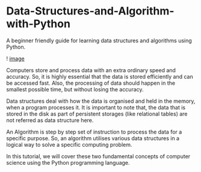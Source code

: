 # Data-Structures-and-Algorithm-with-Python
A beginner friendly guide for learning data structures and algorithms using Python.

   !           [image](https://user-images.githubusercontent.com/111130286/226301519-24c86622-3c4e-446e-a94c-63b135faacea.png)

Computers store and process data with an extra ordinary speed and accuracy. So, it is highly essential that the data is stored efficiently and can be accessed fast. Also, the processing of data should happen in the smallest possible time, but without losing the accuracy.

Data structures deal with how the data is organised and held in the memory, when a program processes it. It is important to note that, the data that is stored in the disk as part of persistent storages (like relational tables) are not referred as data structure here.

An Algorithm is step by step set of instruction to process the data for a specific purpose. So, an algorithm utilises various data structures in a logical way to solve a specific computing problem.

In this tutorial, we will cover these two fundamental concepts of computer science using the Python programming language.
